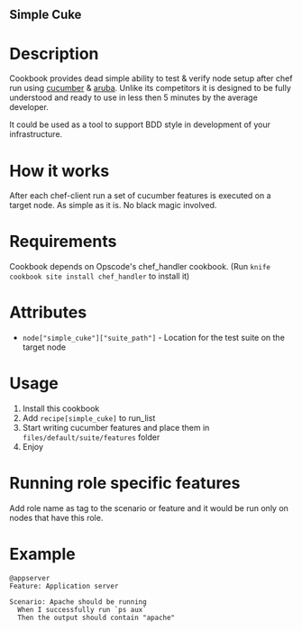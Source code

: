 ## Simple Cuke

Description
===========
Cookbook provides dead simple ability to test & verify node setup after chef run using [cucumber](https://github.com/cucumber/cucumber) & [aruba](https://github.com/cucumber/aruba). Unlike its competitors it is designed to be fully understood and ready to use in less then 5 minutes by the average developer.

It could be used as a tool to support BDD style in development of your infrastructure.

How it works
============
After each chef-client run a set of cucumber features is executed on a target node. As simple as it is. No black magic involved.

Requirements
============
Cookbook depends on Opscode's chef_handler cookbook. (Run `knife cookbook site install chef_handler` to install it)

Attributes
==========
* `node["simple_cuke"]["suite_path"]` - Location for the test suite on the target node

Usage
=====
1. Install this cookbook
2. Add `recipe[simple_cuke]` to run_list
3. Start writing cucumber features and place them in `files/default/suite/features` folder
4. Enjoy

Running role specific features
==============================
Add role name as tag to the scenario or feature and it would be run only on nodes that have this role.

Example
=======

```gherkin
@appserver
Feature: Application server

Scenario: Apache should be running
  When I successfully run `ps aux`
  Then the output should contain "apache"
```
